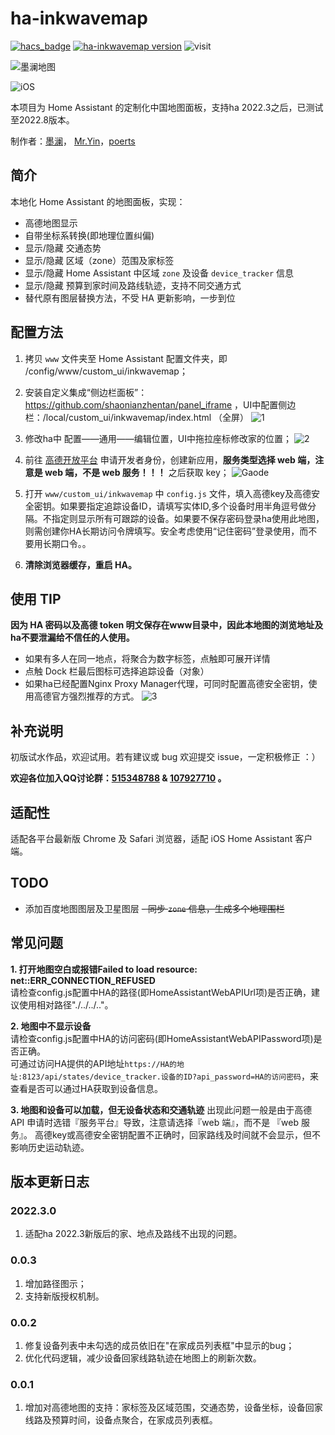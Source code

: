 # ha-inkwavemap
[![hacs_badge](https://img.shields.io/badge/Home-Assistant-%23049cdb)](https://www.home-assistant.io/)
[![ha-inkwavemap version](https://img.shields.io/badge/ha--inkwavemap-2022.8.10-blue.svg)](https://github.com/dscao/ha-inkwavemap)
![visit](https://visitor-badge.glitch.me/badge?page_id=dscao.ha-inkwavemap&left_text=visit)

   
![墨澜地图](https://raw.githubusercontent.com/cxlwill/ha-inkwavemap/master/media/screenshot.jpg)

![iOS](https://raw.githubusercontent.com/cxlwill/ha-inkwavemap/master/media/ios.jpg)

本项目为 Home Assistant 的定制化中国地图面板，支持ha 2022.3之后，已测试至2022.8版本。

制作者：[墨澜](https://github.com/cxlwill)， [Mr.Yin](https://github.com/YinHangCode)，[poerts](https://github.com/poerts)

## 简介
本地化 Home Assistant 的地图面板，实现：

- 高德地图显示
- 自带坐标系转换(即地理位置纠偏)
- 显示/隐藏 交通态势
- 显示/隐藏 区域（zone）范围及家标签
- 显示/隐藏 Home Assistant 中区域 `zone` 及设备 `device_tracker` 信息
- 显示/隐藏 预算到家时间及路线轨迹，支持不同交通方式 
- 替代原有图层替换方法，不受 HA 更新影响，一步到位

## 配置方法
1. 拷贝 `www` 文件夹至 Home Assistant 配置文件夹，即 /config/www/custom_ui/inkwavemap；

2. 安装自定义集成“侧边栏面板”：https://github.com/shaonianzhentan/panel_iframe ，UI中配置侧边栏：/local/custom_ui/inkwavemap/index.html （全屏）
![1](https://user-images.githubusercontent.com/16587914/183838379-0fa4f227-5f38-4702-9f76-693b753148cf.jpg)

3. 修改ha中 配置——通用——编辑位置，UI中拖拉座标修改家的位置；
![2](https://user-images.githubusercontent.com/16587914/183839091-88de129e-6466-4abf-9149-d6220db38976.jpg)

3. 前往 [高德开放平台](http://lbs.amap.com/) 申请开发者身份，创建新应用，**服务类型选择 web 端，注意是 web 端，不是 web 服务！！！** 之后获取 key；
![Gaode](https://raw.githubusercontent.com/cxlwill/ha-inkwavemap/master/media/gaode.jpg)

4. 打开 `www/custom_ui/inkwavemap` 中 `config.js` 文件，填入高德key及高德安全密钥。如果要指定追踪设备ID，请填写实体ID,多个设备时用半角逗号做分隔。不指定则显示所有可跟踪的设备。如果要不保存密码登录ha使用此地图，则需创建你HA长期访问令牌填写。安全考虑使用“记住密码”登录使用，而不要用长期口令。。

5. **清除浏览器缓存，重启 HA。**

## 使用 TIP
**因为 HA 密码以及高德 token 明文保存在www目录中，因此本地图的浏览地址及ha不要泄漏给不信任的人使用。**
- 如果有多人在同一地点，将聚合为数字标签，点触即可展开详情
- 点触 Dock 栏最后图标可选择追踪设备（对象）
- 如果ha已经配置Nginx Proxy Manager代理，可同时配置高德安全密钥，使用高德官方强烈推荐的方式。
![3](https://user-images.githubusercontent.com/16587914/183927051-07d1ed9e-4af4-475b-b111-c9b2df97aef2.jpg)

 
## 补充说明
初版试水作品，欢迎试用。若有建议或 bug 欢迎提交 issue，一定积极修正 ：）

**欢迎各位加入QQ讨论群：[515348788](https://jq.qq.com/?_wv=1027&k=5ZGk07E) & [107927710](https://shang.qq.com/wpa/qunwpa?idkey=8b9566598f40dd68412065ada24184ef72c6bddaa11525ca26c4e1536a8f2a3d) 。**

## 适配性
适配各平台最新版 Chrome 及 Safari 浏览器，适配 iOS Home Assistant 客户端。

## TODO
- 添加百度地图图层及卫星图层
~~- 同步 `zone` 信息，生成多个地理围栏~~

## 常见问题
**1. 打开地图空白或报错Failed to load resource: net::ERR_CONNECTION_REFUSED**   
请检查config.js配置中HA的路径(即HomeAssistantWebAPIUrl项)是否正确，建议使用相对路径"./../../.."。   
   
**2. 地图中不显示设备**   
请检查config.js配置中HA的访问密码(即HomeAssistantWebAPIPassword项)是否正确。   
可通过访问HA提供的API地址`https://HA的地址:8123/api/states/device_tracker.设备的ID?api_password=HA的访问密码`，来查看是否可以通过HA获取到设备信息。

**3. 地图和设备可以加载，但无设备状态和交通轨迹**
出现此问题一般是由于高德 API 申请时选错『服务平台』导致，注意请选择『web 端』，而不是 『web 服务』。
高德key或高德安全密钥配置不正确时，回家路线及时间就不会显示，但不影响历史运动轨迹。

## 版本更新日志

### 2022.3.0
1. 适配ha 2022.3新版后的家、地点及路线不出现的问题。

### 0.0.3
1. 增加路径图示；
2. 支持新版授权机制。

### 0.0.2
1. 修复设备列表中未勾选的成员依旧在"在家成员列表框"中显示的bug；  
2. 优化代码逻辑，减少设备回家线路轨迹在地图上的刷新次数。

### 0.0.1
1. 增加对高德地图的支持：家标签及区域范围，交通态势，设备坐标，设备回家线路及预算时间，设备点聚合，在家成员列表框。   
